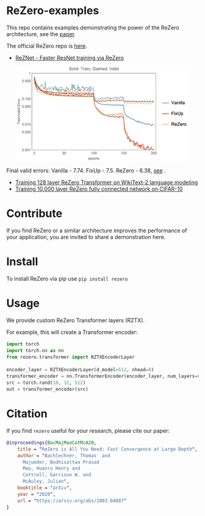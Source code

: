 # ReZero-examples

This repo contains examples demonstrating the power of the ReZero architecture, see the [paper](https://arxiv.org/pdf/2003.04887.pdf).

The official ReZero repo is [here](https://github.com/majumderb/rezero).


- [ReZNet - Faster ResNet training via ReZero](https://github.com/tbachlechner/ReZero-examples/blob/master/ReZNet-6x_faster_ResNet_training_via_ReZero.ipynb)
<p align="center">
<img src=./Plots/ResNet56_error_2.png  alt="ResNet56_error" width="450"/>
</p>

Final valid errors: Vanilla - 7.74. FixUp - 7.5. ReZero - 6.38,  [see](https://github.com/tbachlechner/Fixup) .

- [Training 128 layer ReZero Transformer on WikiText-2 language modeling](https://github.com/tbachlechner/ReZero-examples/blob/master/ReZero-Deep_Fast_Transformer.ipynb)
- [Training 10,000 layer ReZero fully connected network on CIFAR-10](https://github.com/tbachlechner/ReZero-examples/blob/master/ReZero-Deep_Fast_NeuralNetwork.ipynb)

# Contribute

If you find ReZero or a similar architecture improves the performance of your application, you are invited to share a demonstration here.

# Install

To install ReZero via pip use ```pip install rezero```

# Usage
We provide custom ReZero Transformer layers (RZTX).

For example, this will create a Transformer encoder:
```py
import torch
import torch.nn as nn
from rezero.transformer import RZTXEncoderLayer

encoder_layer = RZTXEncoderLayer(d_model=512, nhead=8)
transformer_encoder = nn.TransformerEncoder(encoder_layer, num_layers=6)
src = torch.rand(10, 32, 512)
out = transformer_encoder(src)
```

# Citation
If you find `rezero` useful for your research, please cite our paper:
```BibTex
@inproceedings{BacMajMaoCotMcA20,
    title = "ReZero is All You Need: Fast Convergence at Large Depth",
    author = "Bachlechner, Thomas  and
      Majumder, Bodhisattwa Prasad
      Mao, Huanru Henry and
      Cottrell, Garrison W. and
      McAuley, Julian",
    booktitle = "arXiv",
    year = "2020",
    url = "https://arxiv.org/abs/2003.04887"
}
```
